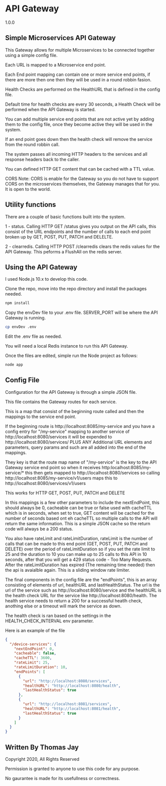 # API Gateway

1.0.0

## Simple Microservices API Gateway

This Gateway allows for multiple Microservices to be connected together using a simple config file.

Each URL is mapped to a Microservice end point.

Each End point mapping can contain one or more service end points, if there are more then one then they will be used in a round robbin fasion.

Health Checks are performed on the HealthURL that is defined in the config file.

Default time for health checks are every 30 seconds, a Health Check will be performed when the API Gateway is started.

You can add multiple service end points that are not active yet by adding them to the config file, once they become active they will be used in the system.

If an end point goes down then the health check will remove the service from the round robbin call.

The system passes all incoming HTTP headers to the services and all response headers back to the caller.

You can defined HTTP GET content that can be cached with a TTL value.

CORS Note: CORS is enable for the Gateway so you do not have to support CORS on the microservices themselves, the Gateway manages that for you. It is open to the world.

## Utility functions

There are a couple of basic functions built into the system.

1 - status. Calling HTTP GET /status gives you output on the API calls, this consist of the URL endpoints and the number of calls to each end point broken up by GET, POST, PUT, PATCH and DELELTE.

2 - clearredis. Calling HTTP POST /clearredis clears the redis values for the API Gateway. This peforms a FlushAll on the redis server.

## Using the API Gateway

I used Node.js 10.x to develop this code.

Clone the repo, move into the repo directory and install the packages needed.

```bash
npm install
```

Copy the envDev file to your .env file. SERVER_PORT will be where the API Gateway is running.

```bash
cp envDev .env
```

Edit the .env file as needed.

You will need a local Redis instance to run this API Gateway.

Once the files are edited, simple run the Node project as follows:

```bash
node app
```

## Config File

Configuration for the API Gateway is through a simple JSON file.

This file contains the Gateway routes for each service.

This is a map that consist of the beginning route called and then the mappings to the service end point.

If the beginning route is http://localhost:8085/my-service and you have a config entry for "/my-service" mapping to another service of http://localhost:8080/services it will be expended to http://localhost:8080/services/ PLUS ANY Additional URL elements and parameters, query params and such are all added into the end of the mappings.

They key is that the route map name of "/my-service" is the key to the API Gateway service end point so when it receives http:localhost:8085/my-service/\* this then gets mapped to http://localhost:8080/services so calling http://localhost:8085/my-service/v1/users maps this to http://localhost:8080/services/v1/users

This works for HTTP GET, POST, PUT, PATCH and DELETE

In this mappings is a few other parameters to include the nextEndPoint, this should always be 0, cacheable can be true or false used with cacheTTL which is in seconds, when set to true, GET content will be cached for the number of seconds based ont eh cacheTTL so multiple calls to the API will return the same information. This is a simple JSON cache so the return code will always be a 200 status.

You also have rateLimit and rateLimitDuration, rateLimit is the number of calls that can be made to this end point (GET, POST, PUT, PATCH and DELETE) over the period of rateLimitDuration so if you set the rate limit to 25 and the duration to 10 you can make up to 25 calls to this API in 10 seconds, after that you will get a 429 status code - Too Many Requests. After the rateLimitDuration has expired (The remaining time needed) then the api is avaialble again. This is a sliding window rate limiter.

The final components in the config file are the "endPoints", this is an array consisting of elements of url, healthURL and lastHealthStatus. The url is the url of the service such as http://localhost:8080/service and the healthURL is the health check URL for the service like http://localhost:8080/health. The health service needs to return a 200 for a successful heatlh check, anothing else or a timeout will mark the service as down.

The health check is ran based on the settings in the HEALTH_CHECK_INTERVAL env parameter.

Here is an example of the file

```json
{
  "/device-services": {
    "nextEndPoint": 0,
    "cacheable": false,
    "cacheTTL": 3600,
    "rateLimit": 25,
    "rateLimitDuration": 10,
    "endPoints": [
      {
        "url": "http://localhost:8080/services",
        "healthURL": "http://localhost:8080/health",
        "lastHealthStatus": true
      },
      {
        "url": "http://localhost:8081/services",
        "healthURL": "http://localhost:8081/health",
        "lastHealthStatus": true
      }
    ]
  }
}
```

## Written By Thomas Jay

Copyright 2020, All Rights Reserved

Permission is granted to anyone to use this code for any purpose.

No gaurantee is made for its usefullness or correctness.
